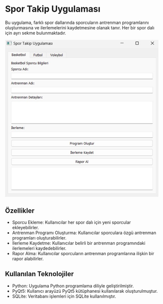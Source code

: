 <h1>Spor Takip Uygulaması</h1>
<p>Bu uygulama, farklı spor dallarında sporcuların antrenman programlarını oluşturmasına ve ilerlemelerini kaydetmesine olanak tanır. Her bir spor dalı için ayrı sekme bulunmaktadır.</p>
<img src="SporTakipUygulamasi.jpeg"/>

<h2>Özellikler</h2>
<ul>
  <li>Sporcu Ekleme: Kullanıcılar her spor dalı için yeni sporcular ekleyebilirler.</li>
  <li>Antrenman Programı Oluşturma: Kullanıcılar sporculara özgü antrenman programları oluşturabilirler.</li>
  <li>İlerleme Kaydetme: Kullanıcılar belirli bir antrenman programındaki ilerlemeleri kaydedebilirler.</li>
  <li>Rapor Alma: Kullanıcılar sporcuların antrenman programlarına ilişkin bir rapor alabilirler.</li>
</ul>
<h2>Kullanılan Teknolojiler</h2>
<ul>
  <li>Python: Uygulama Python programlama diliyle geliştirilmiştir.</li>
  <li>PyQt5: Kullanıcı arayüzü PyQt5 kütüphanesi kullanılarak oluşturulmuştur.</li>
  <li>SQLite: Veritabanı işlemleri için SQLite kullanılmıştır.</li>
</ul>
